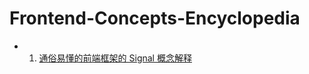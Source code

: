 # Frontend-Concepts-Encyclopedia


- 1. [通俗易懂的前端框架的 Signal 概念解释](https://github.com/jsiwa/Frontend-Concepts-Encyclopedia/issues/1)
